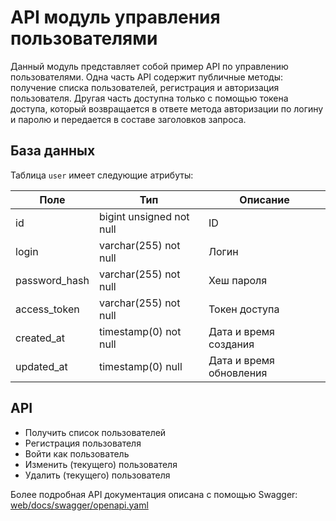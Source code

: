 # API модуль управления пользователями

Данный модуль представляет собой пример API по управлению пользователями. Одна часть API содержит публичные методы: 
получение списка пользователей, регистрация и авторизация пользователя. Другая часть доступна только с помощью токена доступа, который 
возвращается в ответе метода авторизации по логину и паролю и передается в составе заголовков запроса.

## База данных

Таблица `user` имеет следующие атрибуты:

| Поле          | Тип                      | Описание                |
|---------------|--------------------------|-------------------------|
| id            | bigint unsigned not null | ID                      |
| login         | varchar(255) not null    | Логин                   |
| password_hash | varchar(255) not null    | Хеш пароля              |
| access_token  | varchar(255) not null    | Токен доступа           |
| created_at    | timestamp(0) not null    | Дата и время создания   |
| updated_at    | timestamp(0) null        | Дата и время обновления |

## API

- Получить список пользователей
- Регистрация пользователя
- Войти как пользователь
- Изменить (текущего) пользователя
- Удалить (текущего) пользователя

Более подробная API документация описана с помощью Swagger: [web/docs/swagger/openapi.yaml](web/docs/swagger/openapi.yaml)
